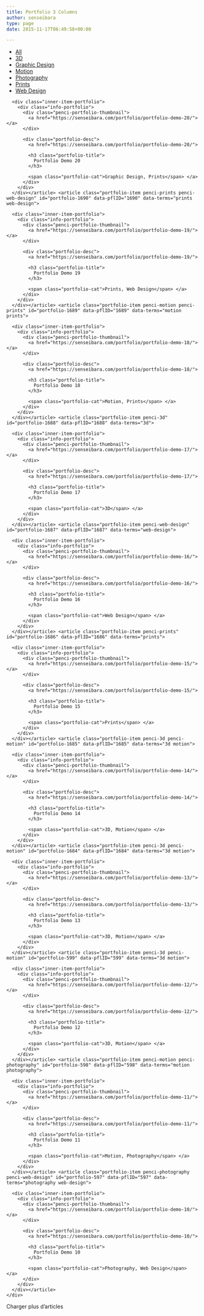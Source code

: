 ```yaml
---
title: Portfolio 3 Columns
author: senseibara
type: page
date: 2015-11-17T06:49:58+00:00

---
```

<div id="penci-portfolio--89454" class="wrapper-penci-portfolio">
  <div class="penci-portfolio-filter">
    <ul>
      <li class="all active">
        <a data-term="*" data-filter="*" href="#">All</a>
      </li>
      <li>
        <a data-filter=".penci-3d" data-term="3d" data-tax="portfolio-category" href="#">3D</a>
      </li>
      <li>
        <a data-filter=".penci-graphic-design" data-term="graphic-design" data-tax="portfolio-category" href="#">Graphic Design</a>
      </li>
      <li>
        <a data-filter=".penci-motion" data-term="motion" data-tax="portfolio-category" href="#">Motion</a>
      </li>
      <li>
        <a data-filter=".penci-photography" data-term="photography" data-tax="portfolio-category" href="#">Photography</a>
      </li>
      <li>
        <a data-filter=".penci-prints" data-term="prints" data-tax="portfolio-category" href="#">Prints</a>
      </li>
      <li>
        <a data-filter=".penci-web-design" data-term="web-design" data-tax="portfolio-category" href="#">Web Design</a>
      </li>
    </ul>
  </div>
  
  <!-- .portfolio-filter -->
  
  <div class="clearfix">
  </div>
  
  <div id="penci-portfolio--89454" class="penci-portfolio penci-portfolio-wrap column-3">
    <div class="inner-portfolio-posts">
      <article class="portfolio-item penci-graphic-design penci-prints" id="portfolio-1691" data-pflID="1691" data-terms="graphic-design prints"> 
      
      <div class="inner-item-portfolio">
        <div class="info-portfolio">
          <div class="penci-portfolio-thumbnail">
            <a href="https://senseibara.com/portfolio/portfolio-demo-20/"> </a>
          </div>
          
          <div class="portfolio-desc">
            <a href="https://senseibara.com/portfolio/portfolio-demo-20/"> 
            
            <h3 class="portfolio-title">
              Portfolio Demo 20
            </h3>
            
            <span class="portfolio-cat">Graphic Design, Prints</span> </a>
          </div>
        </div>
      </div></article> <article class="portfolio-item penci-prints penci-web-design" id="portfolio-1690" data-pflID="1690" data-terms="prints web-design"> 
      
      <div class="inner-item-portfolio">
        <div class="info-portfolio">
          <div class="penci-portfolio-thumbnail">
            <a href="https://senseibara.com/portfolio/portfolio-demo-19/"> </a>
          </div>
          
          <div class="portfolio-desc">
            <a href="https://senseibara.com/portfolio/portfolio-demo-19/"> 
            
            <h3 class="portfolio-title">
              Portfolio Demo 19
            </h3>
            
            <span class="portfolio-cat">Prints, Web Design</span> </a>
          </div>
        </div>
      </div></article> <article class="portfolio-item penci-motion penci-prints" id="portfolio-1689" data-pflID="1689" data-terms="motion prints"> 
      
      <div class="inner-item-portfolio">
        <div class="info-portfolio">
          <div class="penci-portfolio-thumbnail">
            <a href="https://senseibara.com/portfolio/portfolio-demo-18/"> </a>
          </div>
          
          <div class="portfolio-desc">
            <a href="https://senseibara.com/portfolio/portfolio-demo-18/"> 
            
            <h3 class="portfolio-title">
              Portfolio Demo 18
            </h3>
            
            <span class="portfolio-cat">Motion, Prints</span> </a>
          </div>
        </div>
      </div></article> <article class="portfolio-item penci-3d" id="portfolio-1688" data-pflID="1688" data-terms="3d"> 
      
      <div class="inner-item-portfolio">
        <div class="info-portfolio">
          <div class="penci-portfolio-thumbnail">
            <a href="https://senseibara.com/portfolio/portfolio-demo-17/"> </a>
          </div>
          
          <div class="portfolio-desc">
            <a href="https://senseibara.com/portfolio/portfolio-demo-17/"> 
            
            <h3 class="portfolio-title">
              Portfolio Demo 17
            </h3>
            
            <span class="portfolio-cat">3D</span> </a>
          </div>
        </div>
      </div></article> <article class="portfolio-item penci-web-design" id="portfolio-1687" data-pflID="1687" data-terms="web-design"> 
      
      <div class="inner-item-portfolio">
        <div class="info-portfolio">
          <div class="penci-portfolio-thumbnail">
            <a href="https://senseibara.com/portfolio/portfolio-demo-16/"> </a>
          </div>
          
          <div class="portfolio-desc">
            <a href="https://senseibara.com/portfolio/portfolio-demo-16/"> 
            
            <h3 class="portfolio-title">
              Portfolio Demo 16
            </h3>
            
            <span class="portfolio-cat">Web Design</span> </a>
          </div>
        </div>
      </div></article> <article class="portfolio-item penci-prints" id="portfolio-1686" data-pflID="1686" data-terms="prints"> 
      
      <div class="inner-item-portfolio">
        <div class="info-portfolio">
          <div class="penci-portfolio-thumbnail">
            <a href="https://senseibara.com/portfolio/portfolio-demo-15/"> </a>
          </div>
          
          <div class="portfolio-desc">
            <a href="https://senseibara.com/portfolio/portfolio-demo-15/"> 
            
            <h3 class="portfolio-title">
              Portfolio Demo 15
            </h3>
            
            <span class="portfolio-cat">Prints</span> </a>
          </div>
        </div>
      </div></article> <article class="portfolio-item penci-3d penci-motion" id="portfolio-1685" data-pflID="1685" data-terms="3d motion"> 
      
      <div class="inner-item-portfolio">
        <div class="info-portfolio">
          <div class="penci-portfolio-thumbnail">
            <a href="https://senseibara.com/portfolio/portfolio-demo-14/"> </a>
          </div>
          
          <div class="portfolio-desc">
            <a href="https://senseibara.com/portfolio/portfolio-demo-14/"> 
            
            <h3 class="portfolio-title">
              Portfolio Demo 14
            </h3>
            
            <span class="portfolio-cat">3D, Motion</span> </a>
          </div>
        </div>
      </div></article> <article class="portfolio-item penci-3d penci-motion" id="portfolio-1684" data-pflID="1684" data-terms="3d motion"> 
      
      <div class="inner-item-portfolio">
        <div class="info-portfolio">
          <div class="penci-portfolio-thumbnail">
            <a href="https://senseibara.com/portfolio/portfolio-demo-13/"> </a>
          </div>
          
          <div class="portfolio-desc">
            <a href="https://senseibara.com/portfolio/portfolio-demo-13/"> 
            
            <h3 class="portfolio-title">
              Portfolio Demo 13
            </h3>
            
            <span class="portfolio-cat">3D, Motion</span> </a>
          </div>
        </div>
      </div></article> <article class="portfolio-item penci-3d penci-motion" id="portfolio-599" data-pflID="599" data-terms="3d motion"> 
      
      <div class="inner-item-portfolio">
        <div class="info-portfolio">
          <div class="penci-portfolio-thumbnail">
            <a href="https://senseibara.com/portfolio/portfolio-demo-12/"> </a>
          </div>
          
          <div class="portfolio-desc">
            <a href="https://senseibara.com/portfolio/portfolio-demo-12/"> 
            
            <h3 class="portfolio-title">
              Portfolio Demo 12
            </h3>
            
            <span class="portfolio-cat">3D, Motion</span> </a>
          </div>
        </div>
      </div></article> <article class="portfolio-item penci-motion penci-photography" id="portfolio-598" data-pflID="598" data-terms="motion photography"> 
      
      <div class="inner-item-portfolio">
        <div class="info-portfolio">
          <div class="penci-portfolio-thumbnail">
            <a href="https://senseibara.com/portfolio/portfolio-demo-11/"> </a>
          </div>
          
          <div class="portfolio-desc">
            <a href="https://senseibara.com/portfolio/portfolio-demo-11/"> 
            
            <h3 class="portfolio-title">
              Portfolio Demo 11
            </h3>
            
            <span class="portfolio-cat">Motion, Photography</span> </a>
          </div>
        </div>
      </div></article> <article class="portfolio-item penci-photography penci-web-design" id="portfolio-597" data-pflID="597" data-terms="photography web-design"> 
      
      <div class="inner-item-portfolio">
        <div class="info-portfolio">
          <div class="penci-portfolio-thumbnail">
            <a href="https://senseibara.com/portfolio/portfolio-demo-10/"> </a>
          </div>
          
          <div class="portfolio-desc">
            <a href="https://senseibara.com/portfolio/portfolio-demo-10/"> 
            
            <h3 class="portfolio-title">
              Portfolio Demo 10
            </h3>
            
            <span class="portfolio-cat">Photography, Web Design</span> </a>
          </div>
        </div>
      </div></article>
    </div>
  </div>
  
  <div class="penci-pagenavi-shortcode">
    <div class="penci-pagination penci-ajax-more penci-plf-loadmore penci-plf-more-click">
      <a class="penci-ajax-more-button" data-mes_no_more="Désolé, il n'y a plus d'autres articles."data-mes="Charger plus d’articles"> <span class="ajax-more-text">Charger plus d’articles</span> <span class="penci-pfl-ajaxdot"></span> </a>
    </div>
  </div>
</div>